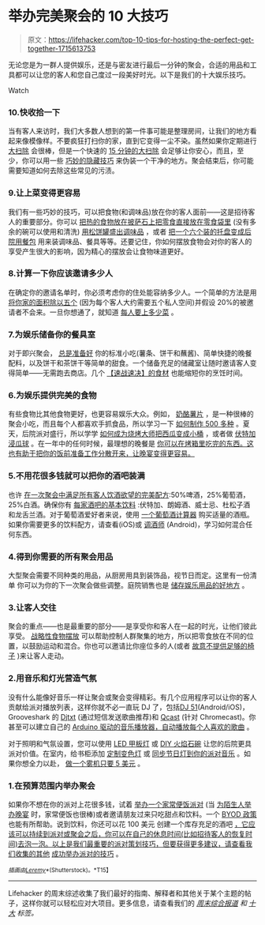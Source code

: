 # 举办完美聚会的 10 大技巧

> 原文：<https://lifehacker.com/top-10-tips-for-hosting-the-perfect-get-together-1715613753>

无论您是为一群人提供娱乐，还是与密友进行最后一分钟的聚会，合适的用品和工具都可以让您的客人和您自己度过一段美好时光。以下是我们的十大娱乐技巧。

Watch

### 10.快收拾一下

当有客人来访时，我们大多数人想到的第一件事可能是整理房间，让我们的地方看起来像模像样。不要疯狂打扫你的家，直到它变得一尘不染。虽然如果你定期进行 [大扫除](http://lifehacker.com/how-to-find-more-time-in-your-day-by-putting-your-chore-5829673) 会很棒，但是一个快速的 [15 分钟的大扫除](http://lifehacker.com/how-to-clean-your-house-in-15-minutes-or-less-5967278) 会足够让你安心，而且，至少，你可以用一些 [巧妙的隐藏技巧](http://lifehacker.com/fake-a-clean-house-by-cleverly-hiding-clutter-and-dirt-5907670) 来伪装一个干净的地方。聚会结束后，你可能需要知道如何去除这些常见的污渍。

### 9.让上菜变得更容易

我们有一些巧妙的技巧，可以把食物(和调味品)放在你的客人面前——这是招待客人的重要部分。你可以 [把热的食物放在披萨石上](http://lifehacker.com/use-your-pizza-stone-as-a-serving-platter-to-keep-food-1708924838)[把零食直接放在零食袋里](http://lifehacker.com/create-an-instant-snack-bowl-from-any-snack-bag-5508789) (没有多余的碗可以使用和清洗) [用松饼罐盛出调味品](http://lifehacker.com/use-a-muffin-tin-to-dish-out-condiments-at-your-next-ba-5922288) ，或者 [把一个六个装的托盘变成后院用餐包](http://lifehacker.com/repurpose-a-six-pack-carrier-into-a-backyard-dining-kit-5933944) 用来装调味品、餐具等等。还要记住，你如何摆放食物会对你的客人的享受产生很大的影响，因为精心的摆放会让食物味道更好。

### 8.计算一下你应该邀请多少人

在确定你的邀请名单时，你必须考虑你的住处能容纳多少人。一个简单的方法是用 [将你家的面积除以五个](http://lifehacker.com/how-to-calculate-how-many-people-your-home-can-successf-5414986) (因为每个客人大约需要五个私人空间)并假设 20%的被邀请者不会来。一旦你想通了，就知道 [每人要上多少菜](http://lifehacker.com/this-chart-shows-how-much-food-to-serve-when-cooking-fo-1706045582) 。

### 7.为娱乐储备你的餐具室

对于即兴聚会， [总是准备好](http://lifehacker.com/the-things-you-should-have-in-your-pantry-to-entertain-1481434716) 你的标准小吃(薯条、饼干和蘸酱)、简单快捷的晚餐配料，以及饼干和茶饼干等简单的甜食。一个储备充足的储藏室让随时邀请客人变得简单——无需跑去商店。几个 [【速战速决】的食材](http://lifehacker.com/the-ingredients-you-should-have-in-your-pantry-for-quic-1606602875) 也能缩短你的烹饪时间。

### 6.为娱乐提供完美的食物

有些食物比其他食物更好，也更容易娱乐大众。例如， [奶酪薯片](http://skillet.lifehacker.com/these-cheese-crisps-are-the-tastiest-one-ingredient-par-1711828422) ，是一种很棒的聚会小吃，而且每个人都喜欢手抓食品，所以学习一下 [如何制作 500 多种](http://lifehacker.com/learn-how-to-make-over-500-finger-foods-with-the-holida-5868377) 。夏天，后院派对盛行，所以学学 [如何成为烧烤大师](http://lifehacker.com/become-a-grill-master-this-weekend-579648795)[把西瓜变成小桶](http://lifehacker.com/turn-a-watermelon-into-a-keg-5914915) ，或者做 [伏特加浸瓜球](http://lifehacker.com/infuse-melon-balls-with-vodka-for-a-fresh-summer-treat-1711087154) 。在一年中的任何时候，最理想的晚餐是 [你可以在烤箱里吃完的东西。这也有助于把你的饭前准备工作分散开来，让晚宴变得更容易。](http://lifehacker.com/the-ideal-dinner-party-meal-is-something-you-can-finish-1700586842) 

### 5.不用花很多钱就可以把你的酒吧装满

也许 [在一次聚会中满足所有客人饮酒欲望的完美配方](http://lifehacker.com/stock-up-on-the-right-amount-of-alcohol-for-a-party-wit-5362790):50%啤酒，25%葡萄酒，25%白酒。确保你有 [每家酒吧的基本饮料](http://lifehacker.com/the-five-home-bar-essentials-that-can-make-nearly-any-d-5959061) :伏特加、朗姆酒、威士忌、杜松子酒和龙舌兰酒。对于葡萄酒爱好者来说，使用 [一个葡萄酒计算器](http://lifehacker.com/this-wine-calculator-tells-you-how-many-bottles-to-buy-1570761321) 购买适量的酒瓶。如果你需要更多的饮料配方，请查看(iOS)或 [调酒师](http://lifehacker.com/bartender-for-android-teaches-you-to-mix-almost-any-dri-5840914) (Android)，学习如何混合任何东西。

### 4.得到你需要的所有聚会用品

大型聚会需要不同种类的用品，从厨房用具到装饰品，视节日而定。这里有一份清单 你可以为你的下一次聚会做些调整。庭院销售也是 [储存娱乐用品的好地方](http://lifehacker.com/take-advantage-of-yard-sales-to-stock-up-on-entertainin-5523381) 。

### 3.让客人交往

聚会的重点——也是最重要的部分——是享受你和客人在一起的时光，让他们彼此享受。 [战略性食物摆放](http://lifehacker.com/use-food-for-better-crowd-control-at-parties-5980664) 可以帮助控制人群聚集的地方，所以把零食放在不同的位置，以鼓励运动和混合。你也可以邀请比你座位多的人(或者 [故意不提供足够的椅子](http://lifehacker.com/keep-your-guests-mingling-by-not-providing-enough-chair-1486518699) )来让客人走动。

### 2.用音乐和灯光营造气氛

没有什么能像好音乐一样让聚会或聚会变得精彩。有几个应用程序可以让你的客人贡献给派对播放列表，这样你就不必一直玩 DJ 了，包括[DJ 51](http://lifehacker.com/dj-51-builds-a-perfect-party-playlist-from-everyones-sp-1693117350)(Android/iOS)，Grooveshark 的 [Djtxt](http://lifehacker.com/djtxt-lets-your-party-guests-fix-your-boring-playlist-v-5732551) (通过短信发送歌曲推荐)和 [Qcast](http://lifehacker.com/qcast-turns-your-chromecast-into-a-shared-music-party-f-1603491370) (针对 Chromecast)。你甚至可以建立自己的 [Arduino 驱动的音乐播放器，自动播放每个人喜欢的歌曲](http://lifehacker.com/build-an-arduino-powered-music-player-that-automaticall-5994207) 。

对于照明和气氛设置，您可以使用 [LED 甲板灯](http://lifehacker.com/led-deck-lighting-adds-some-zazz-to-your-party-5498529) 或 [DIY 火焰石碗](http://lifehacker.com/these-diy-flaming-rock-bowls-light-up-your-backyard-or-5857375) 让您的后院更具派对价值。在室内，给书柜添加 [定制变色灯](http://lifehacker.com/beautify-your-bookcases-with-custom-color-changing-ligh-5941007) 或 [同步节日灯到你的派对音乐](http://lifehacker.com/make-your-holiday-lights-dance-to-your-party-music-5412303) 。如果你想全力以赴， [做一个雾机只要 5 美元](http://lifehacker.com/make-a-fog-machine-for-your-party-for-5-5854472) 。

### 1.在预算范围内举办聚会

如果你不想在你的派对上花很多钱，试着 [举办一个家常便饭派对](http://lifehacker.com/throw-a-great-party-without-emptying-your-wallet-5801977) (当 [为陌生人举办晚宴](http://lifehacker.com/how-to-host-a-dinner-for-strangers-5945922) 时，家常便饭也很棒)或者邀请朋友过来只吃甜点和饮料。一个 [BYOD 政策](http://lifehacker.com/how-to-host-an-awesome-party-on-a-budget-1486102176) 也能有所帮助。说到饮料，你还可以花 100 美元 创建一个库存充足的酒吧 [，它应该可以持续到派对或聚会之后，你可以在自己的休息时间(比如招待客人的恢复时间)去泡一泡。以上是我们最重要的派对策划技巧，但要获得更多建议，请查看我们收集的其他](http://lifehacker.com/stock-your-bar-for-100-5337547) [成功举办派对的技巧](http://lifehacker.com/the-best-tips-for-hosting-a-successful-party-1630084541) 。

<small>*插画由*</small>[<small>*Leremy*</small>](http://www.shutterstock.com/pic-172350026/stock-vector-happy-boss-rewarding-employee-stick-figure-pictogram-icon.html?src=a-ZhSO0vhIcS4x9DTJLMTw-1-78)<small>*(Shutterstock)。*T15】</small>

* * *

Lifehacker 的周末综述收集了我们最好的指南、解释者和其他关于某个主题的帖子，这样你就可以轻松应对大项目。更多信息，请查看我们的 [*周末综合报道*](http://lifehacker.com/tag/weekend-roundup) *和* [*十大*](http://lifehacker.com/tag/lifehacker-top-10) *标签。*